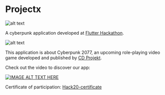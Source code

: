 # Projectx
![alt text](https://github.com/Flavius890/projectx/blob/master/assets/video/titleanimation.gif)



A cyberpunk application developed at [Flutter Hackathon](https://youtu.be/mL_6PRfMW8Y?t=381).


![alt text](https://github.com/Flavius890/projectx/blob/master/assets/video/infobutton.gif)

This application is about Cyberpunk 2077, an upcoming role-playing video game developed and published by [CD Projekt](https://en.cdprojektred.com/).

Check out the video to discover our app:

[![IMAGE ALT TEXT HERE](https://img.youtube.com/vi/JsNpQdnRtdk/0.jpg)](https://github.com/Flavius890/projectx/blob/master/Cyberpunk_Info_App.mp4)

Certificate of participation: [Hack20-certificate](https://github.com/Flavius890/projectx/blob/master/hack20-certificate.pdf) 
